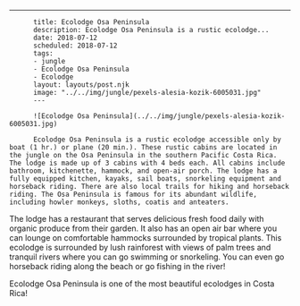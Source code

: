 ---
          title: Ecolodge Osa Peninsula
          description: Ecolodge Osa Peninsula is a rustic ecolodge...
          date: 2018-07-12
          scheduled: 2018-07-12
          tags:
          - jungle
          - Ecolodge Osa Peninsula
          - Ecolodge
          layout: layouts/post.njk
          image: "../../img/jungle/pexels-alesia-kozik-6005031.jpg"
          ---
          
          ![Ecolodge Osa Peninsula](../../img/jungle/pexels-alesia-kozik-6005031.jpg)
          
          Ecolodge Osa Peninsula is a rustic ecolodge accessible only by boat (1 hr.) or plane (20 min.). These rustic cabins are located in the jungle on the Osa Peninsula in the southern Pacific Costa Rica. The lodge is made up of 3 cabins with 4 beds each. All cabins include bathroom, kitchenette, hammock, and open-air porch. The lodge has a fully equipped kitchen, kayaks, sail boats, snorkeling equipment and horseback riding. There are also local trails for hiking and horseback riding. The Osa Peninsula is famous for its abundant wildlife, including howler monkeys, sloths, coatis and anteaters.

The lodge has a restaurant that serves delicious fresh food daily with organic produce from their garden. It also has an open air bar where you can lounge on comfortable hammocks surrounded by tropical plants. This ecolodge is surrounded by lush rainforest with views of palm trees and tranquil rivers where you can go swimming or snorkeling. You can even go horseback riding along the beach or go fishing in the river!

Ecolodge Osa Peninsula is one of the most beautiful ecolodges in Costa Rica!